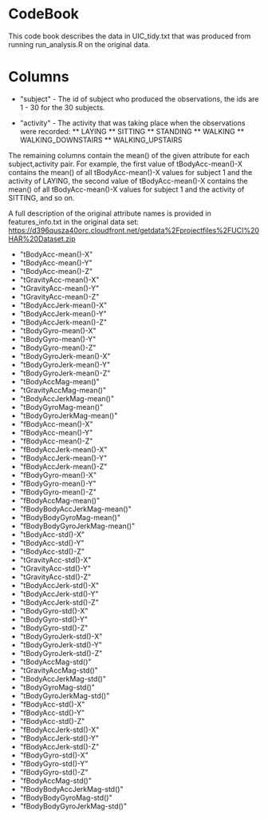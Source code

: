 # CodeBook
This code book describes the data in UIC_tidy.txt that was produced from running run_analysis.R on the original data.

# Columns

* "subject" - The id of subject who produced the observations, the ids are 1 - 30 for the 30 subjects.

* "activity" - The activity that was taking place when the observations were recorded:
** LAYING
** SITTING
** STANDING
** WALKING
** WALKING_DOWNSTAIRS
** WALKING_UPSTAIRS

The remaining columns contain the mean() of the given attribute for each subject,activity pair. For example, the first value of tBodyAcc-mean()-X contains the mean() of all tBodyAcc-mean()-X values for subject 1 and the activity of LAYING, the second value of tBodyAcc-mean()-X contains the mean() of all tBodyAcc-mean()-X values for subject 1 and the activity of SITTING, and so on.

A full description of the original attribute names is provided in features_info.txt in the original data set:
https://d396qusza40orc.cloudfront.net/getdata%2Fprojectfiles%2FUCI%20HAR%20Dataset.zip 

* "tBodyAcc-mean()-X" 
* "tBodyAcc-mean()-Y" 
* "tBodyAcc-mean()-Z" 
* "tGravityAcc-mean()-X" 
* "tGravityAcc-mean()-Y" 
* "tGravityAcc-mean()-Z" 
* "tBodyAccJerk-mean()-X" 
* "tBodyAccJerk-mean()-Y" 
* "tBodyAccJerk-mean()-Z" 
* "tBodyGyro-mean()-X" 
* "tBodyGyro-mean()-Y" 
* "tBodyGyro-mean()-Z" 
* "tBodyGyroJerk-mean()-X" 
* "tBodyGyroJerk-mean()-Y" 
* "tBodyGyroJerk-mean()-Z" 
* "tBodyAccMag-mean()" 
* "tGravityAccMag-mean()" 
* "tBodyAccJerkMag-mean()" 
* "tBodyGyroMag-mean()" 
* "tBodyGyroJerkMag-mean()" 
* "fBodyAcc-mean()-X" 
* "fBodyAcc-mean()-Y" 
* "fBodyAcc-mean()-Z" 
* "fBodyAccJerk-mean()-X" 
* "fBodyAccJerk-mean()-Y" 
* "fBodyAccJerk-mean()-Z" 
* "fBodyGyro-mean()-X" 
* "fBodyGyro-mean()-Y" 
* "fBodyGyro-mean()-Z" 
* "fBodyAccMag-mean()" 
* "fBodyBodyAccJerkMag-mean()" 
* "fBodyBodyGyroMag-mean()" 
* "fBodyBodyGyroJerkMag-mean()" 
* "tBodyAcc-std()-X" 
* "tBodyAcc-std()-Y" 
* "tBodyAcc-std()-Z" 
* "tGravityAcc-std()-X" 
* "tGravityAcc-std()-Y" 
* "tGravityAcc-std()-Z" 
* "tBodyAccJerk-std()-X" 
* "tBodyAccJerk-std()-Y" 
* "tBodyAccJerk-std()-Z" 
* "tBodyGyro-std()-X" 
* "tBodyGyro-std()-Y" 
* "tBodyGyro-std()-Z" 
* "tBodyGyroJerk-std()-X" 
* "tBodyGyroJerk-std()-Y" 
* "tBodyGyroJerk-std()-Z" 
* "tBodyAccMag-std()" 
* "tGravityAccMag-std()" 
* "tBodyAccJerkMag-std()" 
* "tBodyGyroMag-std()" 
* "tBodyGyroJerkMag-std()" 
* "fBodyAcc-std()-X" 
* "fBodyAcc-std()-Y" 
* "fBodyAcc-std()-Z" 
* "fBodyAccJerk-std()-X" 
* "fBodyAccJerk-std()-Y" 
* "fBodyAccJerk-std()-Z" 
* "fBodyGyro-std()-X" 
* "fBodyGyro-std()-Y" 
* "fBodyGyro-std()-Z" 
* "fBodyAccMag-std()" 
* "fBodyBodyAccJerkMag-std()" 
* "fBodyBodyGyroMag-std()" 
* "fBodyBodyGyroJerkMag-std()"
